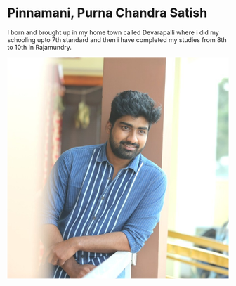 # Pinnamani, Purna Chandra Satish

I born and brought up in my home town called Devarapalli where i did my schooling upto 7th standard and then i have completed my studies from 8th to 10th in Rajamundry.

![MyPicture](Images\MyPicture.jpg)